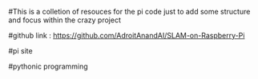 #This is a colletion of resouces for the pi code just to add some structure and focus within the crazy project 

#github 
link : https://github.com/AdroitAnandAI/SLAM-on-Raspberry-Pi

#pi site 

#pythonic programming 

